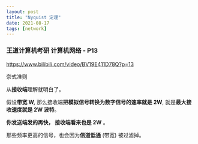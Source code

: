 ```yaml
---
layout: post
title: "Nyquist 定理"
date: 2021-08-17
tags: [network]
---
```




### 王道计算机考研 计算机网络 - P13

<https://www.bilibili.com/video/BV19E411D78Q?p=13>

奈式准则

从**接收端**理解就明白了。

假设**带宽 W,** 那么接收端**把模拟信号转换为数字信号的速率就是 2W**, 就是**最大接收速度就是 2W 波特**。

**你发送端发的再快， 接收端看来也是 2W** 。

那些频率更高的信号，也会因为**信道低通** (带宽) 被过滤掉。

